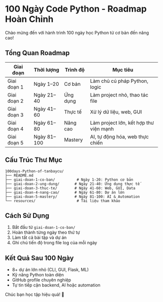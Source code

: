 # 100 Ngày Code Python - Roadmap Hoàn Chỉnh

Chào mừng đến với hành trình 100 ngày học Python từ cơ bản đến nâng cao!

## Tổng Quan Roadmap

| Giai đoạn | Thời lượng | Trình độ | Mục tiêu |
|-----------|------------|----------|----------|
| Giai đoạn 1 | Ngày 1–20 | Cơ bản | Làm chủ cú pháp Python, logic |
| Giai đoạn 2 | Ngày 21–40 | Ứng dụng | Làm project nhỏ, thao tác file |
| Giai đoạn 3 | Ngày 41–60 | Thực tế | Xử lý dữ liệu, web, GUI |
| Giai đoạn 4 | Ngày 61–80 | Nâng cao | Làm project lớn, kết hợp thư viện mạnh |
| Giai đoạn 5 | Ngày 81–100 | Mastery | AI, tự động hóa, web thực chiến |

## Cấu Trúc Thư Mục

```
100days-Python-of-tanbaycu/
├── README.md
├── giai-doan-1-co-ban/          # Ngày 1-20: Python cơ bản
├── giai-doan-2-ung-dung/       # Ngày 21-40: Ứng dụng thực tế
├── giai-doan-3-thuc-te/        # Ngày 41-60: Web, GUI, Data
├── giai-doan-4-nang-cao/       # Ngày 61-80: Dự án lớn
├── giai-doan-5-mastery/        # Ngày 81-100: AI & Automation
└── resources/                   # Tài liệu tham khảo
```

## Cách Sử Dụng

1. Bắt đầu từ `giai-doan-1-co-ban/`
2. Hoàn thành từng ngày theo thứ tự
3. Làm tất cả bài tập và dự án
4. Ghi chú tiến độ trong file log của mỗi ngày

## Kết Quả Sau 100 Ngày

- 8+ dự án lớn nhỏ (CLI, GUI, Flask, ML)
- Kỹ năng Python toàn diện
- GitHub profile chuyên nghiệp
- Tự tin tiếp cận backend, AI hoặc automation

Chúc bạn học tập hiệu quả! 🚀 